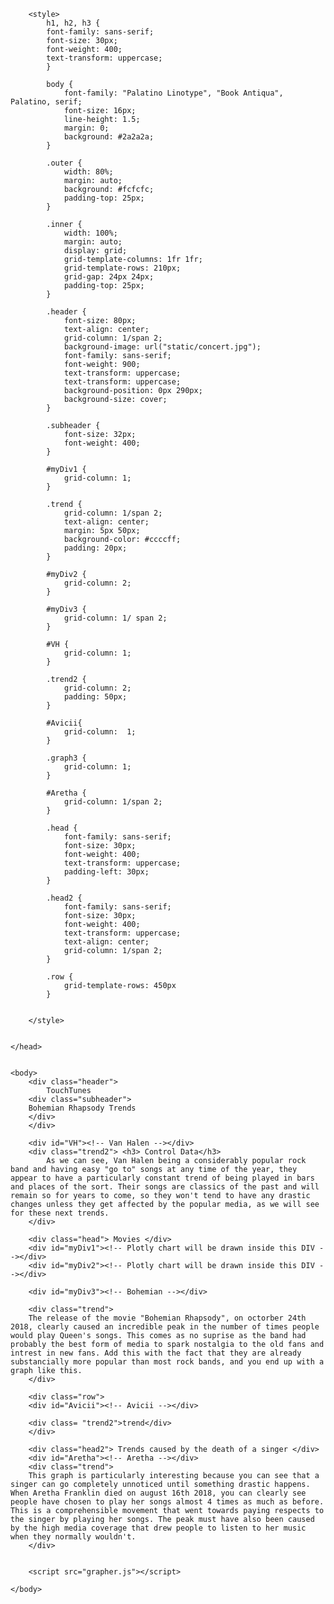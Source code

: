
<html>
    <head>
        <title> Our Website </title>
        <script src="https://cdn.plot.ly/plotly-latest.min.js"></script>
        

        <style>
            h1, h2, h3 {
            font-family: sans-serif;
            font-size: 30px;
            font-weight: 400;
            text-transform: uppercase;
            }

            body {
                font-family: "Palatino Linotype", "Book Antiqua", Palatino, serif;
                font-size: 16px;
                line-height: 1.5;
                margin: 0;
                background: #2a2a2a;
            }

            .outer {
                width: 80%;
                margin: auto;
                background: #fcfcfc;
                padding-top: 25px;
            }

            .inner {
                width: 100%;
                margin: auto;
                display: grid;
                grid-template-columns: 1fr 1fr;
                grid-template-rows: 210px;
                grid-gap: 24px 24px;
                padding-top: 25px;
            }

            .header {
                font-size: 80px;
                text-align: center;
                grid-column: 1/span 2;
                background-image: url("static/concert.jpg");
                font-family: sans-serif;
                font-weight: 900;
                text-transform: uppercase;
                text-transform: uppercase;
                background-position: 0px 290px;
                background-size: cover;
            }

            .subheader {
                font-size: 32px;
                font-weight: 400;
            }

            #myDiv1 {
                grid-column: 1;
            }

            .trend {
                grid-column: 1/span 2;
                text-align: center;
                margin: 5px 50px;
                background-color: #ccccff;
                padding: 20px;
            }

            #myDiv2 {
                grid-column: 2;
            }

            #myDiv3 {
                grid-column: 1/ span 2;
            }

            #VH {
                grid-column: 1;
            }

            .trend2 {
                grid-column: 2;
                padding: 50px;
            }

            #Avicii{
                grid-column:  1;
            }

            .graph3 {
                grid-column: 1;
            }

            #Aretha {
                grid-column: 1/span 2;
            }

            .head {
                font-family: sans-serif;
                font-size: 30px;
                font-weight: 400;
                text-transform: uppercase;
                padding-left: 30px;
            }

            .head2 {
                font-family: sans-serif;
                font-size: 30px;
                font-weight: 400;
                text-transform: uppercase;
                text-align: center;
                grid-column: 1/span 2;
            }

            .row {
                grid-template-rows: 450px
            }
        

        </style>


    </head>


    <body>
        <div class="header"> 
            TouchTunes 
        <div class="subheader">
        Bohemian Rhapsody Trends
        </div>
        </div>

        <div id="VH"><!-- Van Halen --></div> 
        <div class="trend2"> <h3> Control Data</h3>
            As we can see, Van Halen being a considerably popular rock band and having easy "go to" songs at any time of the year, they appear to have a particularly constant trend of being played in bars and places of the sort. Their songs are classics of the past and will remain so for years to come, so they won't tend to have any drastic changes unless they get affected by the popular media, as we will see for these next trends.
        </div>

        <div class="head"> Movies </div>
        <div id="myDiv1"><!-- Plotly chart will be drawn inside this DIV --></div>
        <div id="myDiv2"><!-- Plotly chart will be drawn inside this DIV --></div>   

        <div id="myDiv3"><!-- Bohemian --></div>   

        <div class="trend"> 
        The release of the movie "Bohemian Rhapsody", on octorber 24th 2018, clearly caused an incredible peak in the number of times people would play Queen's songs. This comes as no suprise as the band had probably the best form of media to spark nostalgia to the old fans and intrest in new fans. Add this with the fact that they are already substancially more popular than most rock bands, and you end up with a graph like this.
        </div>
        
        <div class="row">
        <div id="Avicii"><!-- Avicii --></div> 

        <div class= "trend2">trend</div>
        </div>

        <div class="head2"> Trends caused by the death of a singer </div>
        <div id="Aretha"><!-- Aretha --></div> 
        <div class="trend"> 
        This graph is particularly interesting because you can see that a singer can go completely unnoticed until something drastic happens. When Aretha Franklin died on august 16th 2018, you can clearly see people have chosen to play her songs almost 4 times as much as before. This is a comprehensible movement that went towards paying respects to the singer by playing her songs. The peak must have also been caused by the high media coverage that drew people to listen to her music when they normally wouldn't.
        </div>


        <script src="grapher.js"></script>
        
    </body>

</html>
